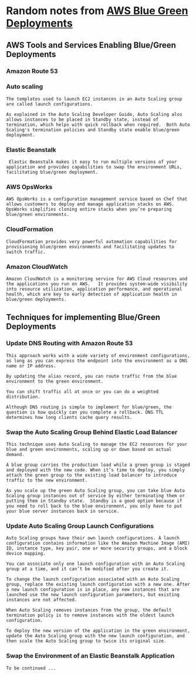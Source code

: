 
# Random notes from [AWS Blue Green Deployments](https://d1.awsstatic.com/whitepapers/AWS_Blue_Green_Deployments.pdf)

## AWS Tools and Services Enabling Blue/Green Deployments
### Amazon Route 53

### Auto scaling
    The templates used to launch EC2 instances in an Auto Scaling group are called launch configurations.
    
    As explained in the Auto Scaling Developer Guide, Auto Scaling also allows instances to be placed in Standby state, instead of termination, which helps with quick rollback when required.  Both Auto Scaling's termination policies and Standby state enable blue/green deployment.
    
### Elastic Beanstalk
     Elastic Beanstalk makes it easy to run multiple versions of your application and provides capabilities to swap the environment URLs, facilitating blue/green deployment.
     
### AWS OpsWorks     
    AWS OpsWorks is a configuration management service based on Chef that allows customers to deploy and manage application stacks on AWS. OpsWorks simplifies cloning entire stacks when you’re preparing blue/green environments.
    
### CloudFormation
    CloudFormation provides very powerful automation capabilities for provisioning blue/green environments and facilitating updates to switch traffic.
    
### Amazon CloudWatch 
    Amazon CloudWatch is a monitoring service for AWS Cloud resources and the applications you run on AWS.   It provides system-wide visibility into resource utilization, application performance, and operational health, which are key to early detection of application health in blue/green deployments.

## Techniques for implementing Blue/Green Deployments
### Update DNS Routing with Amazon Route 53
    This approach works with a wide variety of environment configurations, as long as you can express the endpoint into the environment as a DNS name or IP address.
    
    By updating the alias record, you can route traffic from the blue environment to the green environment.

    You can shift traffic all at once or you can do a weighted distribution.
    
    Although DNS routing is simple to implement for blue/green, the question is how quickly can you complete a rollback. DNS TTL determines how long clients cache query results. 
    
### Swap the Auto Scaling Group Behind Elastic Load Balancer    
    This technique uses Auto Scaling to manage the EC2 resources for your blue and green environments, scaling up or down based on actual demand.
    
    A blue group carries the production load while a green group is staged and deployed with the new code. When it’s time to deploy, you simply attach the green group to the existing load balancer to introduce traffic to the new environment.
    
    As you scale up the green Auto Scaling group, you can take blue Auto Scaling group instances out of service by either terminating them or putting them in Standby state.  Standby is a good option because if you need to roll back to the blue environment, you only have to put your blue server instances back in service.
    
### Update Auto Scaling Group Launch Configurations
    Auto Scaling groups have their own launch configurations. A launch configuration contains information like the Amazon Machine Image (AMI) ID, instance type, key pair, one or more security groups, and a block device mapping.
    
    You can associate only one launch configuration with an Auto Scaling group at a time, and it can’t be modified after you create it.
    
    To change the launch configuration associated with an Auto Scaling group, replace the existing launch configuration with a new one. After a new launch configuration is in place, any new instances that are launched use the new launch configuration parameters, but existing instances are not affected.
    
    When Auto Scaling removes instances from the group, the default termination policy is to remove instances with the oldest launch configuration. 
    
    To deploy the new version of the application in the green environment, update the Auto Scaling group with the new launch configuration, and then scale the Auto Scaling group to twice its original size.
    
### Swap the Environment of an Elastic Beanstalk Application
    To be continued ... 
    
    
    
    
    


